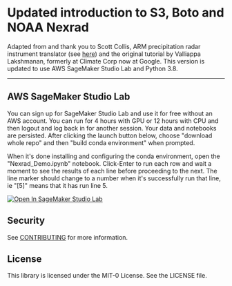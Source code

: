 # Updated introduction to S3, Boto and NOAA Nexrad
Adapted from and thank you to Scott Collis, ARM precipitation radar instrument translator (see <a href="https://github.com/openradar/AMS_radar_in_the_cloud/blob/master/notebooks/introduction%20to%20S3%2C%20Boto%20and%20Nexrad%20on%20S3%20with%20a%20hurricane%20chaser.ipynb">here</a>) and the original tutorial by Valliappa Lakshmanan, formerly at Climate Corp now at Google.  This version is updated to use AWS SageMaker Studio Lab and Python 3.8.

<hr>

## AWS SageMaker Studio Lab
You can sign up for SageMaker Studio Lab and use it for free without an AWS account. You can run for 4 hours with GPU or 12 hours with CPU and then logout and log back in for another session. Your data and notebooks are persisted. After clicking the launch button below, choose "download whole repo" and then "build conda environment" when prompted.

When it's done installing and configuring the conda environment, open the "Nexrad_Demo.ipynb" notebook.  Click-Enter to run each row and wait a moment to see the results of each line before proceeding to the next. The line marker should change to a number when it's successfully run that line, ie "[5]" means that it has run line 5.

<a href="https://studiolab.sagemaker.aws/import/github/https://github.com/aws-samples/aws-nexrad-smsl-notebook/blob/main/Nexrad_Demo.ipynb" rel="nofollow"><img src="https://camo.githubusercontent.com/8c5378ff3bf6f71a57442940234293bd63c7ed2418d64f74f2bda3dc6f2904ed/68747470733a2f2f73747564696f6c61622e736167656d616b65722e6177732f73747564696f6c61622e737667" alt="Open In SageMaker Studio Lab" data-canonical-src="https://studiolab.sagemaker.aws/studiolab.svg" style="max-width: 100%;"></a></p>

## Security

See [CONTRIBUTING](CONTRIBUTING.md#security-issue-notifications) for more information.

## License

This library is licensed under the MIT-0 License. See the LICENSE file.

